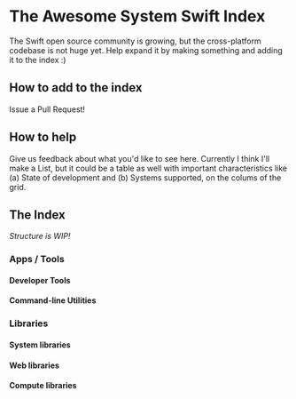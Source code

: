 # The Awesome System Swift Index

The Swift open source community is growing, but the cross-platform codebase is not huge yet. Help expand it by making something and adding it to the index :)

## How to add to the index

Issue a Pull Request!

## How to help

Give us feedback about what you'd like to see here. Currently I think I'll make a List, but it could be a table as well with important characteristics like (a) State of development and (b) Systems supported, on the colums of the grid.

## The Index

_Structure is WIP!_

### Apps / Tools

#### Developer Tools

#### Command-line Utilities

### Libraries

#### System libraries

#### Web libraries

#### Compute libraries
